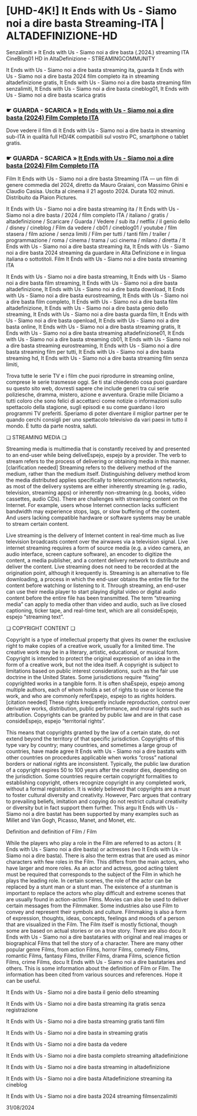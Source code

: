 #  [UHD-4K!] It Ends with Us - Siamo noi a dire basta Streaming-ITA | ALTADEFINIZIONE-HD

Senzalimiti » It Ends with Us - Siamo noi a dire basta (.2024.) streaming ITA CineBlog01 HD in AltaDefinizione - STREAMINGCOMMUNITY

It Ends with Us - Siamo noi a dire basta streaming ita, guarda It Ends with Us - Siamo noi a dire basta 2024 film completo ita in streaming altadefinizione gratis, It Ends with Us - Siamo noi a dire basta streaming film senzalimiti, It Ends with Us - Siamo noi a dire basta cineblog01, It Ends with Us - Siamo noi a dire basta scarica gratis

### ☛ GUARDA - SCARICA » [It Ends with Us - Siamo noi a dire basta (2024) Film Completo ITA](https://www.megavids.online/it/movie/1079091/it-ends-with-us?gicup)

Dove vedere il film di It Ends with Us - Siamo noi a dire basta in streaming sub-ITA in qualità full HD/4K compatibili sul vostro PC, smartphone o tablet gratis.

### ☛ GUARDA - SCARICA » [It Ends with Us - Siamo noi a dire basta (2024) Film Completo ITA](https://www.megavids.online/it/movie/1079091/it-ends-with-us?gicup)


Film It Ends with Us - Siamo noi a dire basta Streaming ITA — un film di genere commedia del 2024, diretto da Mauro Graiani, con Massimo Ghini e Claudio Casisa. Uscita al cinema il 21 agosto 2024. Durata 102 minuti. Distribuito da Plaion Pictures.

It Ends with Us - Siamo noi a dire basta streaming ita / It Ends with Us - Siamo noi a dire basta / 2024 / film completo ITA / italiano / gratis / altadefinizione / Scaricare / Guarda / Vedere / sub ita / netflix / il genio dello / disney / cineblog / Film da vedere / cb01 / cineblog01 / youtube / film stasera / film azione / senza limiti / Film per tutti / tanti film / trailer / programmazione / roma / cinema / trama / uci cinema / milano / diretta / It Ends with Us - Siamo noi a dire basta streaming ita, It Ends with Us - Siamo noi a dire basta 2024 streaming da guardare in Alta Definizione e in lingua italiana o sottotitoli. Film It Ends with Us - Siamo noi a dire basta streaming ITA

It Ends with Us - Siamo noi a dire basta streaming, It Ends with Us - Siamo noi a dire basta film streaming, It Ends with Us - Siamo noi a dire basta altadefinizione, It Ends with Us - Siamo noi a dire basta download, It Ends with Us - Siamo noi a dire basta eurostreaming, It Ends with Us - Siamo noi a dire basta film completo, It Ends with Us - Siamo noi a dire basta film altadefinizione, It Ends with Us - Siamo noi a dire basta genio dello streaming, It Ends with Us - Siamo noi a dire basta guarda film, It Ends with Us - Siamo noi a dire basta openload, It Ends with Us - Siamo noi a dire basta online, It Ends with Us - Siamo noi a dire basta streaming gratis, It Ends with Us - Siamo noi a dire basta streaming altadefinizione01, It Ends with Us - Siamo noi a dire basta streaming cb01, It Ends with Us - Siamo noi a dire basta streaming eurostreaming, It Ends with Us - Siamo noi a dire basta streaming film per tutti, It Ends with Us - Siamo noi a dire basta streaming hd, It Ends with Us - Siamo noi a dire basta streaming film senza limiti,

Trova tutte le serie TV e i film che puoi riprodurre in streaming online, comprese le serie trasmesse oggi. Se ti stai chiedendo cosa puoi guardare su questo sito web, dovresti sapere che include generi tra cui serie poliziesche, dramma, mistero, azione e avventura. Grazie mille Diciamo a tutti coloro che sono felici di accettarci come notizie o informazioni sullo spettacolo della stagione, sugli episodi e su come guardano i loro programmi TV preferiti. Speriamo di poter diventare il miglior partner per te quando cerchi consigli per uno spettacolo televisivo da vari paesi in tutto il mondo. È tutto da parte nostra, saluti.

❏ STREAMING MEDIA ❏

Streaming media is multimedia that is constantly received by and presented to an end-user while being deliveEspejo, espejo by a provider. The verb to stream refers to the process of delivering or obtaining media in this manner.[clarification needed] Streaming refers to the delivery method of the medium, rather than the medium itself. Distinguishing delivery method krom the media distributed applies specifically to telecommunications networks, as most of the delivery systems are either inherently streaming (e.g. radio, television, streaming apps) or inherently non-streaming (e.g. books, video cassettes, audio CDs). There are challenges with streaming content on the Internet. For example, users whose Internet connection lacks sufficient bandwidth may experience stops, lags, or slow buffering of the content. And users lacking compatible hardware or software systems may be unable to stream certain content.

Live streaming is the delivery of Internet content in real-time much as live television broadcasts content over the airwaves via a television signal. Live internet streaming requires a form of source media (e.g. a video camera, an audio interface, screen capture software), an encoder to digitize the content, a media publisher, and a content delivery network to distribute and deliver the content. Live streaming does not need to be recorded at the origination point, although it krequently is. Streaming is an alternative to file downloading, a process in which the end-user obtains the entire file for the content before watching or listening to it. Through streaming, an end-user can use their media player to start playing digital video or digital audio content before the entire file has been transmitted. The term “streaming media” can apply to media other than video and audio, such as live closed captioning, ticker tape, and real-time text, which are all consideEspejo, espejo “streaming text”.

❏ COPYRIGHT CONTENT ❏

Copyright is a type of intellectual property that gives its owner the exclusive right to make copies of a creative work, usually for a limited time. The creative work may be in a literary, artistic, educational, or musical form. Copyright is intended to protect the original expression of an idea in the form of a creative work, but not the idea itself. A copyright is subject to limitations based on public interest considerations, such as the fair use doctrine in the United States. Some jurisdictions require “fixing” copyrighted works in a tangible form. It is often shaEspejo, espejo among multiple authors, each of whom holds a set of rights to use or license the work, and who are commonly referEspejo, espejo to as rights holders.[citation needed] These rights krequently include reproduction, control over derivative works, distribution, public performance, and moral rights such as attribution. Copyrights can be granted by public law and are in that case consideEspejo, espejo “territorial rights”.

This means that copyrights granted by the law of a certain state, do not extend beyond the territory of that specific jurisdiction. Copyrights of this type vary by country; many countries, and sometimes a large group of countries, have made agree It Ends with Us - Siamo noi a dire bastats with other countries on procedures applicable when works “cross” national borders or national rights are inconsistent. Typically, the public law duration of a copyright expires 50 to 100 years after the creator dies, depending on the jurisdiction. Some countries require certain copyright formalities to establishing copyright, others recognize copyright in any completed work, without a formal registration. It is widely believed that copyrights are a must to foster cultural diversity and creativity. However, Parc argues that contrary to prevailing beliefs, imitation and copying do not restrict cultural creativity or diversity but in fact support them further. This argu It Ends with Us - Siamo noi a dire bastat has been supported by many examples such as Millet and Van Gogh, Picasso, Manet, and Monet, etc.

Definition and definition of Film / Film

While the players who play a role in the Film are referred to as actors ( It Ends with Us - Siamo noi a dire basta) or actresses (wo It Ends with Us - Siamo noi a dire basta). There is also the term extras that are used as minor characters with few roles in the Film. This differs from the main actors, who have larger and more roles. As an actor and actress, good acting talent must be required that corresponds to the subject of the Film in which he plays the leading role. In certain scenes, the role of the actor can be replaced by a stunt man or a stunt man. The existence of a stuntman is important to replace the actors who play difficult and extreme scenes that are usually found in action-action Films. Movies can also be used to deliver certain messages from the Filmmaker. Some industries also use Film to convey and represent their symbols and culture. Filmmaking is also a form of expression, thoughts, ideas, concepts, feelings and moods of a person that are visualized in the Film. The Film itself is mostly fictional, though some are based on actual stories or on a true story. There are also docu It Ends with Us - Siamo noi a dire bastataries with original and real images or biographical Films that tell the story of a character. There are many other popular genre Films, from action Films, horror Films, comedy Films, romantic Films, fantasy Films, thriller Films, drama Films, science fiction Films, crime Films, docu It Ends with Us - Siamo noi a dire bastataries and others. This is some information about the definition of Film or Film. The information has been cited from various sources and references. Hope it can be useful.

It Ends with Us - Siamo noi a dire basta il genio dello streaming

It Ends with Us - Siamo noi a dire basta streaming ita gratis senza registrazione

It Ends with Us - Siamo noi a dire basta streaming gratis tanti film

It Ends with Us - Siamo noi a dire basta in streaming gratis

It Ends with Us - Siamo noi a dire basta da vedere

It Ends with Us - Siamo noi a dire basta completo streaming altadefinizione

It Ends with Us - Siamo noi a dire basta streaming in altadefinizione

It Ends with Us - Siamo noi a dire basta Altadefinizione streaming ita cineblog

It Ends with Us - Siamo noi a dire basta 2024 streaming filmsenzalimiti

31/08/2024
